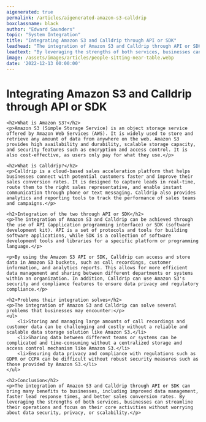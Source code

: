 ```yaml
---
aigenerated: true
permalink: /articles/aigenerated-amazon-s3-calldrip
boxclassname: black
author: "Edward Saunders"
topic: "System Integration"
title: "Integrating Amazon S3 and Calldrip through API or SDK"
leadhead: "The integration of Amazon S3 and Calldrip through API or SDK can bring many benefits to businesses, including improved data management, faster lead response times, and better sales conversion rates"
leadtext: "By leveraging the strengths of both services, businesses can streamline their operations and focus on their core activities without worrying about data security, privacy, or scalability."
image: /assets/images/articles/people-sitting-near-table.webp
date: '2022-12-13 00:00:00'
---
```

<div class="arttext">	<h1>Integrating Amazon S3 and Calldrip through API or SDK</h1>

	<h2>What is Amazon S3?</h2>
	<p>Amazon S3 (Simple Storage Service) is an object storage service offered by Amazon Web Services (AWS). It is widely used to store and retrieve any amount of data from anywhere on the web. Amazon S3 provides high availability and durability, scalable storage capacity, and security features such as encryption and access control. It is also cost-effective, as users only pay for what they use.</p>

	<h2>What is Calldrip?</h2>
	<p>Calldrip is a cloud-based sales acceleration platform that helps businesses connect with potential customers faster and improve their sales conversion rates. It is designed to capture leads in real-time, route them to the right sales representative, and enable instant communication through phone or text messaging. Calldrip also provides analytics and reporting tools to track the performance of sales teams and campaigns.</p>

	<h2>Integration of the two through API or SDK</h2>
	<p>The integration of Amazon S3 and Calldrip can be achieved through the use of API (application programming interface) or SDK (software development kit). API is a set of protocols and tools for building software applications, while SDK is a collection of software development tools and libraries for a specific platform or programming language.</p>
	
	<p>By using the Amazon S3 API or SDK, Calldrip can access and store data in Amazon S3 buckets, such as call recordings, customer information, and analytics reports. This allows for more efficient data management and sharing between different departments or systems within an organization. In addition, Calldrip can use Amazon S3's security and compliance features to ensure data privacy and regulatory compliance.</p>

	<h2>Problems their integration solves</h2>
	<p>The integration of Amazon S3 and Calldrip can solve several problems that businesses may encounter:</p>
	<ul>
		<li>Storing and managing large amounts of call recordings and customer data can be challenging and costly without a reliable and scalable data storage solution like Amazon S3.</li>
		<li>Sharing data between different teams or systems can be complicated and time-consuming without a centralized storage and access control mechanism like Amazon S3.</li>
		<li>Ensuring data privacy and compliance with regulations such as GDPR or CCPA can be difficult without robust security measures such as those provided by Amazon S3.</li>
	</ul>

	<h2>Conclusion</h2>
	<p>The integration of Amazon S3 and Calldrip through API or SDK can bring many benefits to businesses, including improved data management, faster lead response times, and better sales conversion rates. By leveraging the strengths of both services, businesses can streamline their operations and focus on their core activities without worrying about data security, privacy, or scalability.</p>

</div>